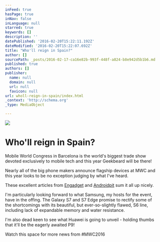 ```yaml
---
inFeed: true
hasPage: true
inNav: false
inLanguage: null
starred: true
keywords: []
description: ''
datePublished: '2016-02-20T15:22:11.192Z'
dateModified: '2016-02-20T15:22:07.692Z'
title: "Who'll reign in Spain?"
author: []
sourcePath: _posts/2016-02-17-ca16e82b-993f-448f-a824-b8e942d5b1b6.md
published: true
authors: []
publisher:
  name: null
  domain: null
  url: null
  favicon: null
url: wholl-reign-in-spain/index.html
_context: 'http://schema.org'
_type: MediaObject

---
```

![](https://the-grid-user-content.s3-us-west-2.amazonaws.com/0d39f31a-5beb-4509-b62c-e6f03ce97dc1.jpg)

# Who'll reign in Spain?

Mobile World Congress in Barcelona is the world's biggest trade show devoted exclusively to mobile tech and this year Geekbeard will be there!

Nearly all of the big phone makers announce flagship devices at MWC and this year looks to be no exception judging by what I've heard.

These excellent articles from  [Engadget][0] and [Androidpit][1] sum it all up nicely.

I'm particularly looking forward to what Samsung, my hosts for the event, have in the offing. The Galaxy S7 and S7 Edge promise to rectify some of the shortcomings with its beautiful, but ever-so-slightly flawed, S6 line, including lack of expandable memory and water resistance.

I'm also dead keen to see what Huawei is going to unveil - holding thumbs that it'll be the eagerly awaited P9!

Watch this space for more news from \#MWC2016

[0]: http://www.engadget.com/2016/02/19/mwc-2016-preview/
[1]: https://www.androidpit.com/mwc-launches-news-highlights